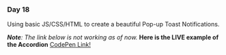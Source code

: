 
### Day 18

Using basic JS/CSS/HTML to create a beautiful Pop-up Toast Notifications.


***Note**: The link below is not working as of now.*
**Here is the LIVE example of the Accordion**
[CodePen Link!]('')
